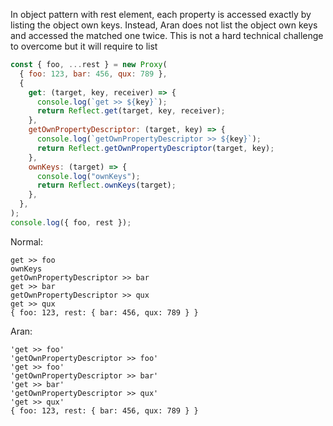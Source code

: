 In object pattern with rest element, each property is accessed exactly by
listing the object own keys. Instead, Aran does not list the object own keys and
accessed the matched one twice. This is not a hard technical challenge to
overcome but it will require to list

```js
const { foo, ...rest } = new Proxy(
  { foo: 123, bar: 456, qux: 789 },
  {
    get: (target, key, receiver) => {
      console.log(`get >> ${key}`);
      return Reflect.get(target, key, receiver);
    },
    getOwnPropertyDescriptor: (target, key) => {
      console.log(`getOwnPropertyDescriptor >> ${key}`);
      return Reflect.getOwnPropertyDescriptor(target, key);
    },
    ownKeys: (target) => {
      console.log("ownKeys");
      return Reflect.ownKeys(target);
    },
  },
);
console.log({ foo, rest });
```

Normal:

```
get >> foo
ownKeys
getOwnPropertyDescriptor >> bar
get >> bar
getOwnPropertyDescriptor >> qux
get >> qux
{ foo: 123, rest: { bar: 456, qux: 789 } }
```

Aran:

```
'get >> foo'
'getOwnPropertyDescriptor >> foo'
'get >> foo'
'getOwnPropertyDescriptor >> bar'
'get >> bar'
'getOwnPropertyDescriptor >> qux'
'get >> qux'
{ foo: 123, rest: { bar: 456, qux: 789 } }
```
